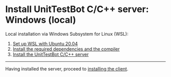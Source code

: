 # Install UnitTestBot C/C++ server: Windows (local)

Local installation via Windows Subsystem for Linux (WSL):
1. [Set up WSL with Ubuntu 20.04](install-wsl)
2. [Install the required dependencies and the compiler](install-dependencies-gcc9)
3. [Install the UnitTestBot C/C++ server](install-server-on-ubuntu)

***
Having installed the server, proceed to [installing the client](install_client).
